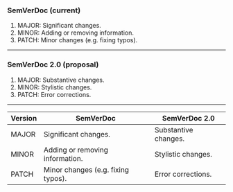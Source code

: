 ### SemVerDoc (current)

1. MAJOR: Significant changes.
2. MINOR: Adding or removing information.
3. PATCH: Minor changes (e.g. fixing typos).


---


### SemVerDoc 2.0 (proposal)

1. MAJOR: Substantive changes.
2. MINOR: Stylistic changes.
3. PATCH: Error corrections.

---

Version | SemVerDoc | SemVerDoc 2.0
-|-|-
MAJOR | Significant changes. | Substantive changes.
MINOR | Adding or removing information. | Stylistic changes.
PATCH | Minor changes (e.g. fixing typos). | Error corrections.
